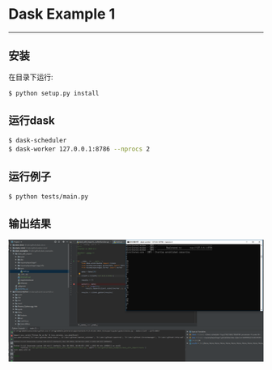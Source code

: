 # Dask Example 1
----------------------

## 安装

在目录下运行:

```sh
$ python setup.py install
```

## 运行dask

```sh
$ dask-scheduler
$ dask-worker 127.0.0.1:8786 --nprocs 2
```

## 运行例子

```sh
$ python tests/main.py
```

## 输出结果

![](figures/results.png)